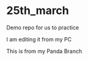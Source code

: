 # 25th_march
Demo repo for us to practice

I am editing it from my PC


This is from my Panda Branch

